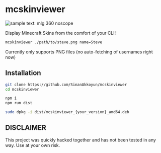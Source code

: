 # mcskinviewer
![sample text: mlg 360 noscope](https://github.com/SinanAkkoyun/minecraft-skin-electron.js/blob/main/assets/preview_window.png?raw=true)

Display Minecraft Skins from the comfort of your CLI!

```sh
mcskinviewer ./path/to/steve.png name=Steve
```

Currently only supports PNG files (no auto-fetching of usernames right now)

## Installation

```sh
git clone https://github.com/SinanAkkoyun/mcskinviewer
cd mcskinviewer

npm i
npm run dist

sudo dpkg -i dist/mcskinviewer_{your_version}_amd64.deb
```

## DISCLAIMER
This project was quickly hacked together and has not been tested in any way. Use at your own risk.